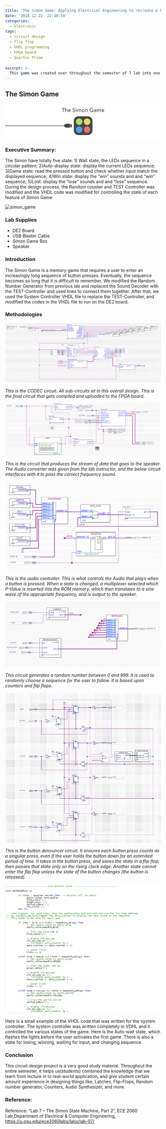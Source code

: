 ```yaml
---
title: 'The Simon Game: Applying Electrical Engineering to recreate a beloved arcade game'
date: '2018-12-22  22:40:59'
categories:
  - Electronic
tags:
  - circuit design
  - flip flop
  - VHDL programming
  - FPGA board
  - Quartus Prime

excerpt: >-
  This game was created over throughout the semester of 7 lab into one functioning state machine. It was created in Quartus Prime and programmed onto an FPGA board. The functionality was created through Block Diagrams and VHDL code. 
---
```


## The Simon Game
![simon_game](\assets\images\ece_simon_game\simon_game.png)

### Executive Summary: 

The Simon have totally five state: 1) Wait state, the LEDs sequence in a circular pattern; 2)Auto-display state: display the current LEDs sequence; 3)Game state: read the pressed button and check whether input match the displayed sequence; 4)Win state: display the “win” sounds and and “win” sequence; 5)Lost: display the “lose” sounds and and “lose” sequence. During the design process, the Random counter and TEST Controller was modified and the VHDL code was modified for controlling the state of each feature of Simon Game

![simon_game](\assets\images\ece_simon_game\simon.gif)

### Lab Supplies

* DE2 Board
* USB Blaster Cable
* Simon Game Box 
* Speaker



### Introduction

 The Simon Game is a memory game that requires a user to enter an increasingly long sequence of button presses. Eventually, the sequence becomes so long that it is difficult to remember.  We modified the Random Number Generator from previous lab and replaced the Sound Decoder with the TEST-Controller and used lines to connect them together. After that, we used the System Controller VHDL file to replace the TEST-Controller, and  modified the codes in the VHDL file to run on the DE2 board.



### Methodologies

![simon_game](\assets\images\ece_simon_game\circuit01.png)

*This is the CODEC circuit. All sub-circuits sit in this overall design. This is the final circuit that gets compiled and uploaded to the FPGA board.*

![simon_game](\assets\images\ece_simon_game\circuit02.png)

*This is the circuit that produces the stream of data that goes to the speaker. The Audio converter was given from the lab instructor, and the below circuit interfaces with it to pass the correct frequency sound.*



![simon_game](\assets\images\ece_simon_game\circuit03.png)

*This is the audio controller. This is what controls the Audio that plays when a button is pressed. When a state is changed, a multiplexer selected which P-Value is inserted into the ROM memory, which then translates to a sine wave of the appropriate frequency, and is output to the speaker.*





![simon_game](\assets\images\ece_simon_game\circuit04.png)

*This circuit generates a random number between 0 and 999. It is used to randomly choose a sequence for the user to follow. It is based upon counters and flip flops.*



![simon_game](\assets\images\ece_simon_game\circuit05.png)

*This is the button denouncer circuit. It ensures each button press counts as a singular press, even if the user holds the button down for an extended period of time. It takes in the button press, and saves the state in a flip flop, then passes that state only on the rising clock edge. Another state cannot enter the flip flop unless the state of the button changes (the button is released).*



![simon_game](\assets\images\ece_simon_game\circuit06.png)

Here is a small example of the VHDL code that was written for the system controller. The system controller was written completely in VDHL and it controlled the various states of the game. Here is the Auto-wait state, which flashes the lights before the user activates the first game. There is also a state for losing, winning, waiting for input, and changing sequence.

### Conclusion

This circuit design project is a very good study material. Throughout the entire semester, it helps us(students) combined the knowledge that we learn from lecture in to real-world application, and give student certain amount experience in designing things like, Latches, Flip-Flops, Random number generator, Counters, Audio Synthesizer, and more. 

### Reference:

Reference: “Lab 7 – The Simon State Machine, Part 2”, ECE 2060 Lab,Department of Electrical & Computer Engineering, https://u.osu.edu/ece2060labs/labs/lab-07/


